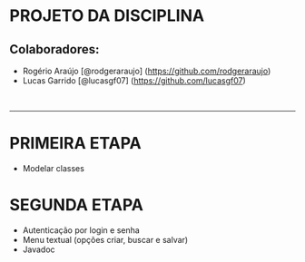 # PROJETO DA DISCIPLINA

## Colaboradores: 
* Rogério Araújo [@rodgeraraujo] (https://github.com/rodgeraraujo)
* Lucas Garrido [@lucasgf07] (https://github.com/lucasgf07)

 <br>
 
 ---

# PRIMEIRA ETAPA
* Modelar classes

# SEGUNDA ETAPA
* Autenticação por login e senha
* Menu textual (opções criar, buscar e salvar)
* Javadoc